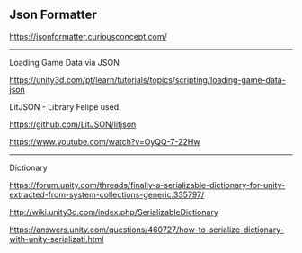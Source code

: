 ## Json Formatter

https://jsonformatter.curiousconcept.com/


------------

  Loading Game Data via JSON
  
https://unity3d.com/pt/learn/tutorials/topics/scripting/loading-game-data-json



LitJSON - Library Felipe used.

https://github.com/LitJSON/litjson

https://www.youtube.com/watch?v=OyQQ-7-22Hw

------------

Dictionary

https://forum.unity.com/threads/finally-a-serializable-dictionary-for-unity-extracted-from-system-collections-generic.335797/

http://wiki.unity3d.com/index.php/SerializableDictionary

https://answers.unity.com/questions/460727/how-to-serialize-dictionary-with-unity-serializati.html
